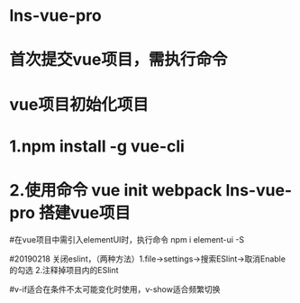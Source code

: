 # lns-vue-pro
# 首次提交vue项目，需执行命令
# vue项目初始化项目
# 1.npm install -g vue-cli
# 2.使用命令 vue init webpack lns-vue-pro 搭建vue项目

#在vue项目中需引入elementUI时，执行命令  npm i element-ui -S

#20190218 关闭eslint，（两种方法）1.file->settings->搜索ESlint->取消Enable的勾选 2.注释掉项目内的ESlint

#v-if适合在条件不太可能变化时使用，v-show适合频繁切换
